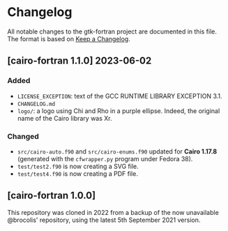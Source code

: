 # Changelog
All notable changes to the gtk-fortran project are documented in this file. The format is based on [Keep a Changelog](https://keepachangelog.com/en/1.0.0/).

## [cairo-fortran 1.1.0] 2023-06-02

### Added
- `LICENSE_EXCEPTION`: text of the GCC RUNTIME LIBRARY EXCEPTION 3.1.
- `CHANGELOG.md`
- `logo/`: a logo using Chi and Rho in a purple ellipse. Indeed, the original name of the Cairo library was Xr.

### Changed
- `src/cairo-auto.f90` and `src/cairo-enums.f90` updated for **Cairo 1.17.8** (generated with the `cfwrapper.py` program under Fedora 38).
- `test/test2.f90` is now creating a SVG file.
- `test/test4.f90` is now creating a PDF file.

## [cairo-fortran 1.0.0]

This repository was cloned in 2022 from a backup of the now unavailable @brocolis' repository, using the latest 5th September 2021 version.